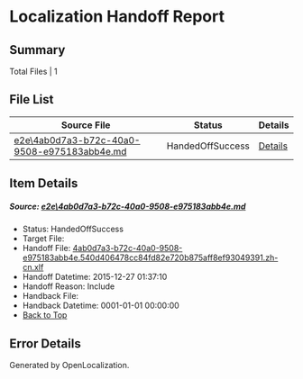 # <a name='report-top'></a> Localization Handoff Report

## Summary
 Total Files | 1

## File List
 Source File | Status | Details 
 ----------- | ------ | ------- 
 [e2e\4ab0d7a3-b72c-40a0-9508-e975183abb4e.md](https://github.com/OpenLocalizationTest/oltest/blob/c37272fc7eeb4cb07fb3784ababa90865289ce49/e2e/4ab0d7a3-b72c-40a0-9508-e975183abb4e.md) | HandedOffSuccess | [Details](#012f35e39c99ad01d3be44964c9324b5b92b4e591)

## Item Details
##### <a name='012f35e39c99ad01d3be44964c9324b5b92b4e591'></a> Source: [e2e\4ab0d7a3-b72c-40a0-9508-e975183abb4e.md](https://github.com/OpenLocalizationTest/oltest/blob/c37272fc7eeb4cb07fb3784ababa90865289ce49/e2e/4ab0d7a3-b72c-40a0-9508-e975183abb4e.md)
* Status: HandedOffSuccess
* Target File: 
* Handoff File: [4ab0d7a3-b72c-40a0-9508-e975183abb4e.540d406478cc84fd82e720b875aff8ef93049391.zh-cn.xlf](https://github.com/OpenLocalizationTestOrg/olhandoff/blob/f2f47c241c5f18c0888e70a09963d723a0308176/ol-handoff/OpenLocalizationTestOrg/oltest.zh-cn/qimu/4ab0d7a3-b72c-40a0-9508-e975183abb4e.540d406478cc84fd82e720b875aff8ef93049391.zh-cn.xlf)
* Handoff Datetime: 2015-12-27 01:37:10
* Handoff Reason: Include
* Handback File: 
* Handback Datetime: 0001-01-01 00:00:00
* [Back to Top](#report-top)


## Error Details

Generated by OpenLocalization.
